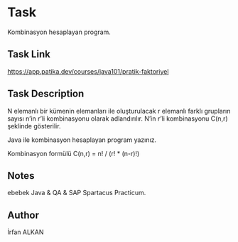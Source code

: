 # Task
Kombinasyon hesaplayan program.

## Task Link
https://app.patika.dev/courses/java101/pratik-faktoriyel

## Task Description
N elemanlı bir kümenin elemanları ile oluşturulacak r elemanlı farklı grupların sayısı n’in r’li kombinasyonu olarak adlandırılır. N’in r’li kombinasyonu C(n,r) şeklinde gösterilir.

Java ile kombinasyon hesaplayan program yazınız.

Kombinasyon formülü
C(n,r) = n! / (r! * (n-r)!)

## Notes
ebebek Java & QA & SAP Spartacus Practicum.

## Author
İrfan ALKAN

